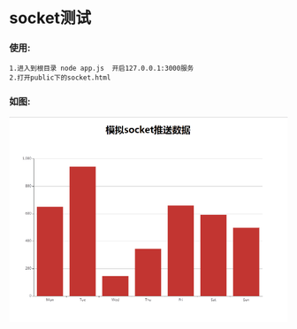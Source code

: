 # socket测试
### 使用:
    1.进入到根目录 node app.js  开启127.0.0.1:3000服务
    2.打开public下的socket.html
### 如图:
![socket](https://github.com/alertzjp/socketTest/blob/master/socket.gif "socket.gif")
